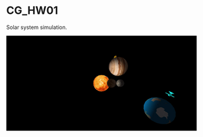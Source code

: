 # CG_HW01
Solar system simulation.

![alt text](https://github.com/LYC0320/CG_HW01/blob/master/Example01.gif)
